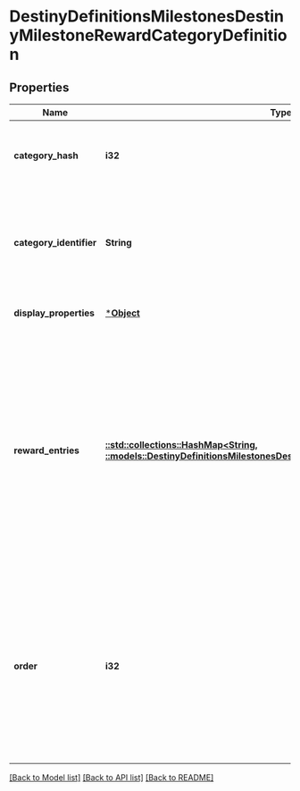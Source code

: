 # DestinyDefinitionsMilestonesDestinyMilestoneRewardCategoryDefinition

## Properties
Name | Type | Description | Notes
------------ | ------------- | ------------- | -------------
**category_hash** | **i32** | Identifies the reward category. Only guaranteed unique within this specific component! | [optional] [default to null]
**category_identifier** | **String** | The string identifier for the category, if you want to use it for some end. Guaranteed unique within the specific component. | [optional] [default to null]
**display_properties** | [***Object**](Object.md) | Hopefully this is obvious by now. | [optional] [default to null]
**reward_entries** | [**::std::collections::HashMap<String, ::models::DestinyDefinitionsMilestonesDestinyMilestoneRewardEntryDefinition>**](Destiny.Definitions.Milestones.DestinyMilestoneRewardEntryDefinition.md) | If this milestone can provide rewards, this will define the sets of rewards that can be earned, the conditions under which they can be acquired, internal data that we&#39;ll use at runtime to determine whether you&#39;ve already earned or redeemed this set of rewards, and the category that this reward should be placed under. | [optional] [default to null]
**order** | **i32** | If you want to use BNet&#39;s recommended order for rendering categories programmatically, use this value and compare it to other categories to determine the order in which they should be rendered. I don&#39;t feel great about putting this here, I won&#39;t lie. | [optional] [default to null]

[[Back to Model list]](../README.md#documentation-for-models) [[Back to API list]](../README.md#documentation-for-api-endpoints) [[Back to README]](../README.md)


